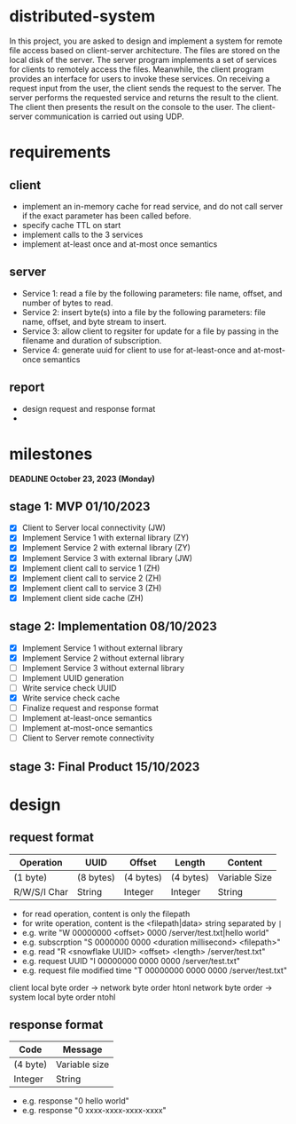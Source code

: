 # distributed-system

In this project, you are asked to design and implement a system for remote file
access based on client-server architecture. The files are stored on the local disk of
the server. The server program implements a set of services for clients to remotely
access the files. Meanwhile, the client program provides an interface for users to
invoke these services. On receiving a request input from the user, the client sends
the request to the server. The server performs the requested service and returns the
result to the client. The client then presents the result on the console to the user. The
client-server communication is carried out using UDP.

# requirements

## client

- implement an in-memory cache for read service, and do not call server if the exact parameter has been called before.
- specify cache TTL on start
- implement calls to the 3 services
- implement at-least once and at-most once semantics

## server

- Service 1: read a file by the following parameters: file name, offset, and number of bytes to read.
- Service 2: insert byte(s) into a file by the following parameters: file name, offset, and byte stream to insert.
- Service 3: allow client to regsiter for update for a file by passing in the filename and duration of subscription.
- Service 4: generate uuid for client to use for at-least-once and at-most-once semantics

## report

- design request and response format
-

# milestones

**DEADLINE October 23, 2023 (Monday)**

## stage 1: MVP 01/10/2023

- [x] Client to Server local connectivity (JW)
- [x] Implement Service 1 with external library (ZY)
- [x] Implement Service 2 with external library (ZY)
- [x] Implement Service 3 with external library (JW)
- [x] Implement client call to service 1 (ZH)
- [x] Implement client call to service 2 (ZH)
- [x] Implement client call to service 3 (ZH)
- [x] Implement client side cache (ZH)

## stage 2: Implementation 08/10/2023

- [x] Implement Service 1 without external library
- [x] Implement Service 2 without external library
- [ ] Implement Service 3 without external library
- [ ] Implement UUID generation
- [ ] Write service check UUID
- [x] Write service check cache
- [ ] Finalize request and response format
- [ ] Implement at-least-once semantics
- [ ] Implement at-most-once semantics
- [ ] Client to Server remote connectivity

## stage 3: Final Product 15/10/2023


# design

## request format

| Operation    | UUID        | Offset    | Length    | Content       |
|--------------|-----------|-----------|-----------|---------------|
| (1 byte)     | (8 bytes) | (4 bytes) | (4 bytes) | Variable Size |
| R/W/S/I Char | String    | Integer   | Integer   | String        |

- for read operation, content is only the filepath
- for write operation, content is the <filepath|data> string separated by `|`
- e.g. write "W 00000000 \<offset> 0000 /server/test.txt|hello world"
- e.g. subscrption "S 0000000 0000 \<duration millisecond> \<filepath>"
- e.g. read "R \<snowflake UUID> \<offset> \<length> /server/test.txt"
- e.g. request UUID "I 00000000 0000 0000 /server/test.txt"
- e.g. request file modified time "T 00000000 0000 0000 /server/test.txt"

client local byte order -> network byte order htonl
network byte order -> system local byte order ntohl


## response format
| Code     | Message       |
|----------|---------------|
| (4 byte) | Variable size |
| Integer  | String        |

- e.g. response "0 hello world"
- e.g. response "0 xxxx-xxxx-xxxx-xxxx"



